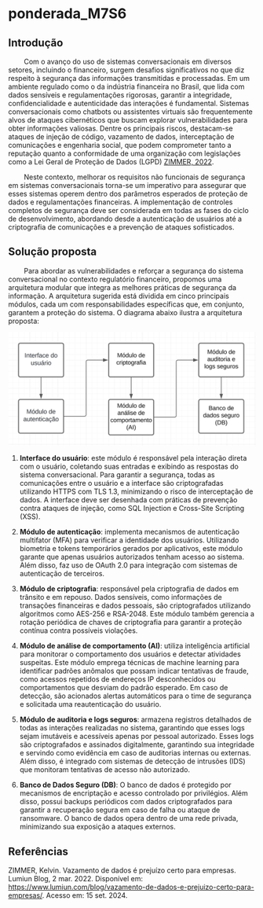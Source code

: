 # ponderada_M7S6

## Introdução

&emsp;&emsp; Com o avanço do uso de sistemas conversacionais em diversos setores, incluindo o financeiro, surgem desafios significativos no que diz respeito à segurança das informações transmitidas e processadas. Em um ambiente regulado como o da indústria financeira no Brasil, que lida com dados sensíveis e regulamentações rigorosas, garantir a integridade, confidencialidade e autenticidade das interações é fundamental. Sistemas conversacionais como chatbots ou assistentes virtuais são frequentemente alvos de ataques cibernéticos que buscam explorar vulnerabilidades para obter informações valiosas. Dentre os principais riscos, destacam-se ataques de injeção de código, vazamento de dados, interceptação de comunicações e engenharia social, que podem comprometer tanto a reputação quanto a conformidade de uma organização com legislações como a Lei Geral de Proteção de Dados (LGPD) [ZIMMER, 2022](#referências).

&emsp;&emsp; Neste contexto, melhorar os requisitos não funcionais de segurança em sistemas conversacionais torna-se um imperativo para assegurar que esses sistemas operem dentro dos parâmetros esperados de proteção de dados e regulamentações financeiras. A implementação de controles completos de segurança deve ser considerada em todas as fases do ciclo de desenvolvimento, abordando desde a autenticação de usuários até a criptografia de comunicações e a prevenção de ataques sofisticados.

## Solução proposta

&emsp;&emsp; Para abordar as vulnerabilidades e reforçar a segurança do sistema conversacional no contexto regulatório financeiro, propomos uma arquitetura modular que integra as melhores práticas de segurança da informação. A arquitetura sugerida está dividida em cinco principais módulos, cada um com responsabilidades específicas que, em conjunto, garantem a proteção do sistema. O diagrama abaixo ilustra a arquitetura proposta:

![Diagrama](diagrama.png)

1. **Interface do usuário**: este módulo é responsável pela interação direta com o usuário, coletando suas entradas e exibindo as respostas do sistema conversacional. Para garantir a segurança, todas as comunicações entre o usuário e a interface são criptografadas utilizando HTTPS com TLS 1.3, minimizando o risco de interceptação de dados. A interface deve ser desenhada com práticas de prevenção contra ataques de injeção, como SQL Injection e Cross-Site Scripting (XSS).

2. **Módulo de autenticação**: implementa mecanismos de autenticação multifator (MFA) para verificar a identidade dos usuários. Utilizando biometria e tokens temporários gerados por aplicativos, este módulo garante que apenas usuários autorizados tenham acesso ao sistema. Além disso, faz uso de OAuth 2.0 para integração com sistemas de autenticação de terceiros.

3. **Módulo de criptografia**: responsável pela criptografia de dados em trânsito e em repouso. Dados sensíveis, como informações de transações financeiras e dados pessoais, são criptografados utilizando algoritmos como AES-256 e RSA-2048. Este módulo também gerencia a rotação periódica de chaves de criptografia para garantir a proteção contínua contra possíveis violações.

4. **Módulo de análise de comportamento (AI)**: utiliza inteligência artificial para monitorar o comportamento dos usuários e detectar atividades suspeitas. Este módulo emprega técnicas de machine learning para identificar padrões anômalos que possam indicar tentativas de fraude, como acessos repetidos de endereços IP desconhecidos ou comportamentos que desviam do padrão esperado. Em caso de detecção, são acionados alertas automáticos para o time de segurança e solicitada uma reautenticação do usuário.

5. **Módulo de auditoria e logs seguros**: armazena registros detalhados de todas as interações realizadas no sistema, garantindo que esses logs sejam imutáveis e acessíveis apenas por pessoal autorizado. Esses logs são criptografados e assinados digitalmente, garantindo sua integridade e servindo como evidência em caso de auditorias internas ou externas. Além disso, é integrado com sistemas de detecção de intrusões (IDS) que monitoram tentativas de acesso não autorizado.

6. **Banco de Dados Seguro (DB)**: O banco de dados é protegido por mecanismos de encriptação e acesso controlado por privilégios. Além disso, possui backups periódicos com dados criptografados para garantir a recuperação segura em caso de falha ou ataque de ransomware. O banco de dados opera dentro de uma rede privada, minimizando sua exposição a ataques externos.

## Referências

ZIMMER, Kelvin. Vazamento de dados é prejuízo certo para empresas. Lumiun Blog, 2 mar. 2022. Disponível em: https://www.lumiun.com/blog/vazamento-de-dados-e-prejuizo-certo-para-empresas/. Acesso em: 15 set. 2024.
